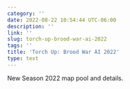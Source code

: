 ```yaml
---
category: ''
date: 2022-08-22 10:54:44 UTC-06:00
description: ''
link: ''
slug: torch-up-brood-war-ai-2022
tags: ''
title: 'Torch Up: Brood War AI 2022'
type: text
---
```

New Season 2022 map pool and details.
